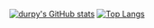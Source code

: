 [![durpy's GitHub stats](https://github-readme-stats.vercel.app/api?username=durpyneko&theme=cobalt)]()
[![Top Langs](https://github-readme-stats.vercel.app/api/top-langs/?username=durpyneko&theme=cobalt&size_weight=0.5&count_weight=0.5)]()

